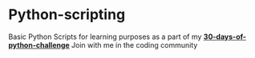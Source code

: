 # Python-scripting
Basic Python Scripts for learning purposes as a part of my [**30-days-of-python-challenge**](https://tabandspace.com/posts/30-days-of-python-1)
Join with me in the coding community
